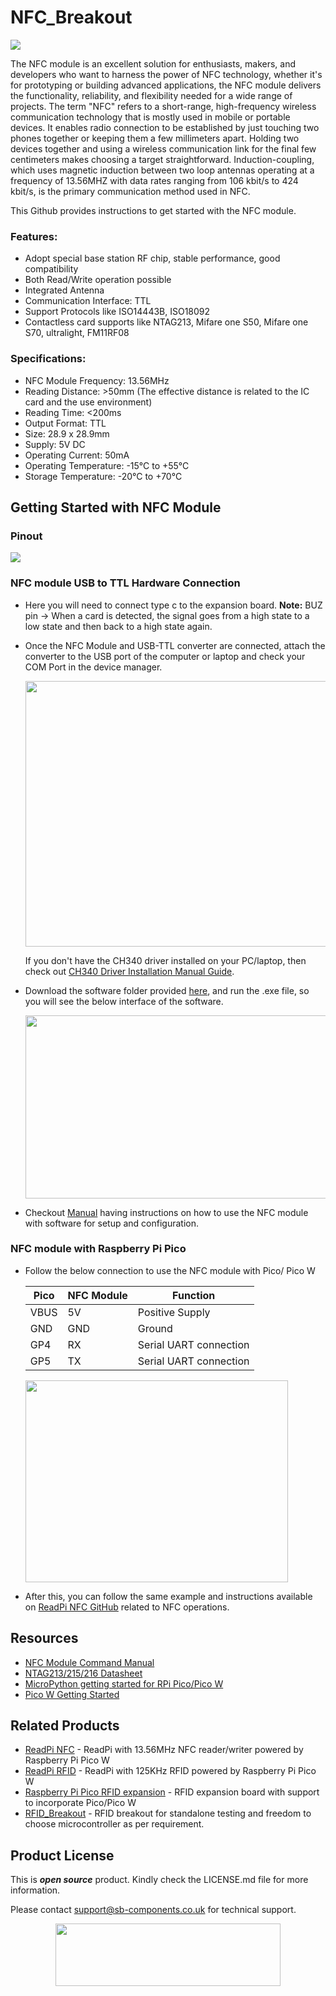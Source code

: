 # NFC_Breakout

<img src="https://github.com/sbcshop/NFC_Breakout_Software/blob/main/images/nfc%20breakout%20front.png">

The NFC module is an excellent solution for enthusiasts, makers, and developers who want to harness the power of NFC technology, whether it's for prototyping or building advanced applications, the NFC module delivers the functionality, reliability, and flexibility needed for a wide range of projects.
The term "NFC" refers to a short-range, high-frequency wireless communication technology that is mostly used in mobile or portable devices. It enables radio connection to be established by just touching two phones together or keeping them a few millimeters apart. Holding two devices together and using a wireless communication link for the final few centimeters makes choosing a target straightforward. Induction-coupling, which uses magnetic induction between two loop antennas operating at a frequency of 13.56MHZ with data rates ranging from 106 kbit/s to 424 kbit/s, is the primary communication method used in NFC. 

This Github provides instructions to get started with the NFC module.
### Features:
- Adopt special base station RF chip, stable performance, good compatibility
- Both Read/Write operation possible
- Integrated Antenna
- Communication Interface: TTL
- Support Protocols like ISO14443B, ISO18092
- Contactless card supports like NTAG213, Mifare one S50, Mifare one S70, ultralight, FM11RF08

### Specifications:
- NFC Module Frequency: 13.56MHz
- Reading Distance: >50mm (The effective distance is related to the IC card and the use environment)
- Reading Time: <200ms
- Output Format: TTL
- Size: 28.9 x 28.9mm
- Supply: 5V DC
- Operating Current: 50mA
- Operating Temperature: -15°C to +55°C
- Storage Temperature: -20°C to +70°C

## Getting Started with NFC Module
### Pinout 

<img src="https://github.com/sbcshop/NFC_Breakout_Software/blob/main/images/img1.png">

### NFC module USB to TTL Hardware Connection

  - Here you will need to connect type c to the expansion board.
     **Note:** BUZ pin -> When a card is detected, the signal goes from a high state to a low state and then back to a high state again.
    
  - Once the NFC Module and USB-TTL converter are connected, attach the converter to the USB port of the computer or laptop and check your COM Port in the device manager.
    
    <img src="https://github.com/sbcshop/NFC_Module/blob/main/images/device_manager_comport_view.png" width="584" height="425">

    If you don't have the CH340 driver installed on your PC/laptop, then check out [CH340 Driver Installation Manual Guide](https://github.com/sbcshop/NFC_Module/blob/main/documents/CH340%20Driver%20installation%20steps.pdf).
    
  - Download the software folder provided [here](https://github.com/sbcshop/NFC_Module/tree/main/softwares), and run the .exe file, so you will see the below interface of the software.
    
    <img src="https://github.com/sbcshop/NFC_Module/blob/main/images/software_interface.png" width="569" height="293">

  - Checkout [Manual](https://github.com/sbcshop/NFC_Module/blob/main/documents/NFC%20Module%20Software%20Usage%20Instruction%20Manual.pdf) having instructions on how to use the NFC module with software for setup and configuration.

 ### NFC module with Raspberry Pi Pico
   - Follow the below connection to use the NFC module with Pico/ Pico W
     
      |Pico | NFC Module | Function |
      |---|---|---|
      |VBUS | 5V | Positive Supply |
      |GND | GND | Ground |
      |GP4 | RX | Serial UART connection |
      |GP5 | TX  | Serial UART connection |

     <img src="https://github.com/sbcshop/NFC_Module/blob/main/images/NFC_pico_interfacing.png" width="420" height="323">
     
   - After this, you can follow the same example and instructions available on [ReadPi NFC GitHub](https://github.com/sbcshop/ReadPi_NFC_Software/tree/main#example-codes) related to NFC operations.

 ## Resources
  * [NFC Module Command Manual](https://github.com/sbcshop/ReadPi_NFC_Software/blob/main/documents/NFC%20Module%20command%20Manual.pdf)
  * [NTAG213/215/216 Datasheet](https://github.com/sbcshop/ReadPi_NFC_Software/blob/main/documents/NTAG213_215_216.pdf)
  * [MicroPython getting started for RPi Pico/Pico W](https://docs.micropython.org/en/latest/rp2/quickref.html)
  * [Pico W Getting Started](https://projects.raspberrypi.org/en/projects/get-started-pico-w)

## Related Products
   * [ReadPi NFC](https://shop.sb-components.co.uk/products/readpi-an-rfid-nfc-reader-powered-with-raspberry-pi-pico-w?variant=40478483087443) - ReadPi with 13.56MHz NFC reader/writer powered by Raspberry Pi Pico W
   * [ReadPi RFID](https://shop.sb-components.co.uk/products/readpi-an-rfid-nfc-reader-powered-with-raspberry-pi-pico-w?variant=40478483054675) - ReadPi with 125KHz RFID powered by Raspberry Pi Pico W
   * [Raspberry Pi Pico RFID expansion](https://shop.sb-components.co.uk/products/raspberry-pi-pico-rfid-expansion) - RFID expansion board with support to incorporate Pico/Pico W 
   * [RFID_Breakout](https://shop.sb-components.co.uk/products/rfid-breakout?_pos=5&_sid=fac219786&_ss=r) - RFID breakout for standalone testing and freedom to choose microcontroller as per requirement.

## Product License

This is ***open source*** product. Kindly check the LICENSE.md file for more information.

Please contact support@sb-components.co.uk for technical support.
<p align="center">
  <img width="360" height="100" src="https://cdn.shopify.com/s/files/1/1217/2104/files/Logo_sb_component_3.png?v=1666086771&width=300">
</p>     
     

    
    


